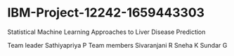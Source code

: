 # IBM-Project-12242-1659443303
Statistical Machine Learning Approaches to Liver Disease Prediction




Team leader 
Sathiyapriya P
Team members 
Sivaranjani R 
Sneha K
Sundar G
